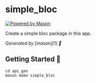 # simple_bloc

[![Powered by Mason](https://img.shields.io/endpoint?url=https%3A%2F%2Ftinyurl.com%2Fmason-badge)](https://github.com/felangel/mason)

Create a simple bloc package in this app.

_Generated by [mason][1] 🧱_

## Getting Started 🚀

```
cd api_gen
mason make simple_bloc
```
